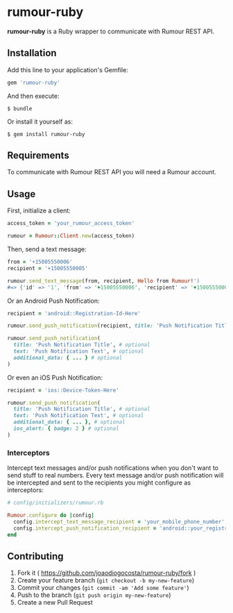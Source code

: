 # rumour-ruby

**rumour-ruby** is a Ruby wrapper to communicate with Rumour REST API.

## Installation

Add this line to your application's Gemfile:

```ruby
gem 'rumour-ruby'
```

And then execute:

    $ bundle

Or install it yourself as:

    $ gem install rumour-ruby

## Requirements

To communicate with Rumour REST API you will need a Rumour account.

## Usage

First, initialize a client:
```ruby
access_token = 'your_rumour_access_token'

rumour = Rumour::Client.new(access_token)
```

Then, send a text message:
```ruby
from = '+15005550006'
recipient = '+15005550005'

rumour.send_text_message(from, recipient, Hello from Rumour!')
#=> {'id' => '1', 'from' => '+15005550006', 'recipient' => '+15005550005', ... }
```

Or an Android Push Notification:
```ruby
recipient = 'android::Registration-Id-Here'

rumour.send_push_notification(recipient, title: 'Push Notification Title', text: 'Push Notification Text', android_data: { some_key: 'some_value' })

rumour.send_push_notification(
  title: 'Push Notification Title', # optional
  text: 'Push Notification Text', # optional
  additional_data: { ... } # optional
)
```

Or even an iOS Push Notification:
```ruby
recipient = 'ios::Device-Token-Here'

rumour.send_push_notification(
  title: 'Push Notification Title', # optional
  text: 'Push Notification Text', # optional
  additional_data: { ... }, # optional
  ios_alert: { badge: 2 } # optional
)
```

### Interceptors

Intercept text messages and/or push notifications when you don't want to send stuff to real numbers. Every text message and/or push notification will be intercepted and sent to the recipients you might configure as interceptors:
```ruby
# config/initializers/rumour.rb

Rumour.configure do |config|
  config.intercept_text_message_recipient = 'your_mobile_phone_number'
  config.intercept_push_notification_recipient = 'android::your_registration_id'
end
```


## Contributing

1. Fork it ( https://github.com/joaodiogocosta/rumour-ruby/fork ) 
2. Create your feature branch (`git checkout -b my-new-feature`)
3. Commit your changes (`git commit -am 'Add some feature'`)
4. Push to the branch (`git push origin my-new-feature`)
5. Create a new Pull Request
